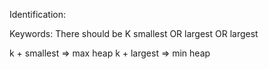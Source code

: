 Identification:

Keywords:
There should be K
smallest OR largest OR largest


k + smallest => max heap
k + largest  => min heap


